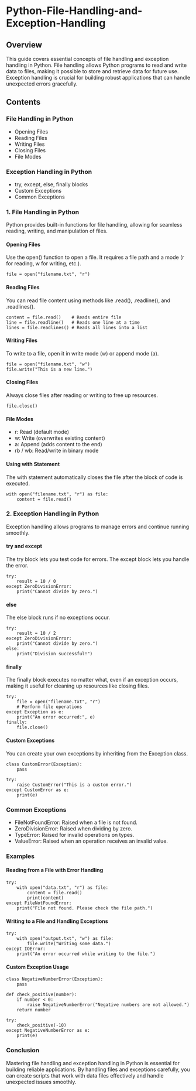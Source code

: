 # Python-File-Handling-and-Exception-Handling

## Overview
This guide covers essential concepts of file handling and exception handling in Python. File handling allows Python programs to read and write data to files, making it possible to store and retrieve data for future use. Exception handling is crucial for building robust applications that can handle unexpected errors gracefully.

## Contents
### File Handling in Python
* Opening Files
* Reading Files
* Writing Files
* Closing Files
* File Modes

### Exception Handling in Python
* try, except, else, finally blocks
* Custom Exceptions
* Common Exceptions

### 1. File Handling in Python
Python provides built-in functions for file handling, allowing for seamless reading, writing, and manipulation of files.

#### Opening Files
Use the open() function to open a file. It requires a file path and a mode (r for reading, w for writing, etc.).
```
file = open("filename.txt", "r")
```
#### Reading Files
You can read file content using methods like .read(), .readline(), and .readlines().
```
content = file.read()    # Reads entire file
line = file.readline()   # Reads one line at a time
lines = file.readlines() # Reads all lines into a list
```

#### Writing Files
To write to a file, open it in write mode (w) or append mode (a).

```
file = open("filename.txt", "w")
file.write("This is a new line.")
```
#### Closing Files
Always close files after reading or writing to free up resources.

```
file.close()
```
#### File Modes
* r: Read (default mode)<br>
* w: Write (overwrites existing content)<br>
* a: Append (adds content to the end)<br>
* rb / wb: Read/write in binary mode<br>

#### Using with Statement
The with statement automatically closes the file after the block of code is executed.
```
with open("filename.txt", "r") as file:
    content = file.read()
```
### 2. Exception Handling in Python
Exception handling allows programs to manage errors and continue running smoothly.

#### try and except
The try block lets you test code for errors. The except block lets you handle the error.

```
try:
    result = 10 / 0
except ZeroDivisionError:
    print("Cannot divide by zero.")
```

#### else
The else block runs if no exceptions occur.
```
try:
    result = 10 / 2
except ZeroDivisionError:
    print("Cannot divide by zero.")
else:
    print("Division successful!")
```
#### finally
The finally block executes no matter what, even if an exception occurs, making it useful for cleaning up resources like closing files.
```
try:
    file = open("filename.txt", "r")
    # Perform file operations
except Exception as e:
    print("An error occurred:", e)
finally:
    file.close()
```
#### Custom Exceptions
You can create your own exceptions by inheriting from the Exception class.

```
class CustomError(Exception):
    pass

try:
    raise CustomError("This is a custom error.")
except CustomError as e:
    print(e)
```
### Common Exceptions
* FileNotFoundError: Raised when a file is not found.
* ZeroDivisionError: Raised when dividing by zero.
* TypeError: Raised for invalid operations on types.
* ValueError: Raised when an operation receives an invalid value.

###  Examples

#### Reading from a File with Error Handling
```
try:
    with open("data.txt", "r") as file:
        content = file.read()
        print(content)
except FileNotFoundError:
    print("File not found. Please check the file path.")
```

#### Writing to a File and Handling Exceptions
```
try:
    with open("output.txt", "w") as file:
        file.write("Writing some data.")
except IOError:
    print("An error occurred while writing to the file.")
```

#### Custom Exception Usage
``` 
class NegativeNumberError(Exception):
    pass

def check_positive(number):
    if number < 0:
        raise NegativeNumberError("Negative numbers are not allowed.")
    return number

try:
    check_positive(-10)
except NegativeNumberError as e:
    print(e)
```
 
### Conclusion
Mastering file handling and exception handling in Python is essential for building reliable applications. By handling files and exceptions carefully, you can create scripts that work
with data files effectively and handle unexpected issues smoothly.


